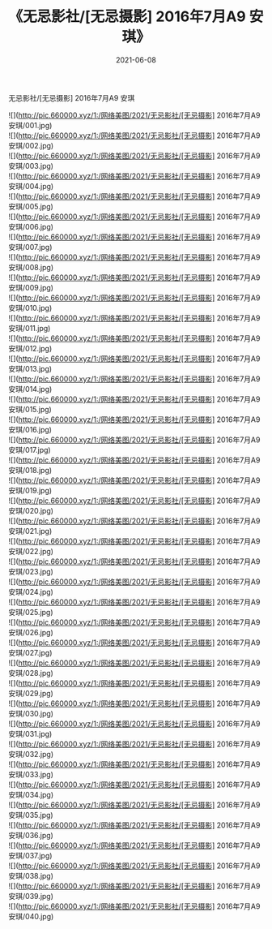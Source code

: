 ﻿---
layout: post
title:  《无忌影社/[无忌摄影] 2016年7月A9 安琪》
date:   2021-06-08
img: http://pic.660000.xyz/1:/网络美图/2021/无忌影社/[无忌摄影] 2016年7月A9 安琪/000.jpg
categories: [美女, 清纯, 唯美]
---

无忌影社/[无忌摄影] 2016年7月A9 安琪

 ![](http://pic.660000.xyz/1:/网络美图/2021/无忌影社/[无忌摄影] 2016年7月A9 安琪/001.jpg) <br>![](http://pic.660000.xyz/1:/网络美图/2021/无忌影社/[无忌摄影] 2016年7月A9 安琪/002.jpg) <br>![](http://pic.660000.xyz/1:/网络美图/2021/无忌影社/[无忌摄影] 2016年7月A9 安琪/003.jpg) <br>![](http://pic.660000.xyz/1:/网络美图/2021/无忌影社/[无忌摄影] 2016年7月A9 安琪/004.jpg) <br>![](http://pic.660000.xyz/1:/网络美图/2021/无忌影社/[无忌摄影] 2016年7月A9 安琪/005.jpg) <br>![](http://pic.660000.xyz/1:/网络美图/2021/无忌影社/[无忌摄影] 2016年7月A9 安琪/006.jpg) <br>![](http://pic.660000.xyz/1:/网络美图/2021/无忌影社/[无忌摄影] 2016年7月A9 安琪/007.jpg) <br>![](http://pic.660000.xyz/1:/网络美图/2021/无忌影社/[无忌摄影] 2016年7月A9 安琪/008.jpg) <br>![](http://pic.660000.xyz/1:/网络美图/2021/无忌影社/[无忌摄影] 2016年7月A9 安琪/009.jpg) <br>![](http://pic.660000.xyz/1:/网络美图/2021/无忌影社/[无忌摄影] 2016年7月A9 安琪/010.jpg) <br>![](http://pic.660000.xyz/1:/网络美图/2021/无忌影社/[无忌摄影] 2016年7月A9 安琪/011.jpg) <br>![](http://pic.660000.xyz/1:/网络美图/2021/无忌影社/[无忌摄影] 2016年7月A9 安琪/012.jpg) <br>![](http://pic.660000.xyz/1:/网络美图/2021/无忌影社/[无忌摄影] 2016年7月A9 安琪/013.jpg) <br>![](http://pic.660000.xyz/1:/网络美图/2021/无忌影社/[无忌摄影] 2016年7月A9 安琪/014.jpg) <br>![](http://pic.660000.xyz/1:/网络美图/2021/无忌影社/[无忌摄影] 2016年7月A9 安琪/015.jpg) <br>![](http://pic.660000.xyz/1:/网络美图/2021/无忌影社/[无忌摄影] 2016年7月A9 安琪/016.jpg) <br>![](http://pic.660000.xyz/1:/网络美图/2021/无忌影社/[无忌摄影] 2016年7月A9 安琪/017.jpg) <br>![](http://pic.660000.xyz/1:/网络美图/2021/无忌影社/[无忌摄影] 2016年7月A9 安琪/018.jpg) <br>![](http://pic.660000.xyz/1:/网络美图/2021/无忌影社/[无忌摄影] 2016年7月A9 安琪/019.jpg) <br>![](http://pic.660000.xyz/1:/网络美图/2021/无忌影社/[无忌摄影] 2016年7月A9 安琪/020.jpg) <br>![](http://pic.660000.xyz/1:/网络美图/2021/无忌影社/[无忌摄影] 2016年7月A9 安琪/021.jpg) <br>![](http://pic.660000.xyz/1:/网络美图/2021/无忌影社/[无忌摄影] 2016年7月A9 安琪/022.jpg) <br>![](http://pic.660000.xyz/1:/网络美图/2021/无忌影社/[无忌摄影] 2016年7月A9 安琪/023.jpg) <br>![](http://pic.660000.xyz/1:/网络美图/2021/无忌影社/[无忌摄影] 2016年7月A9 安琪/024.jpg) <br>![](http://pic.660000.xyz/1:/网络美图/2021/无忌影社/[无忌摄影] 2016年7月A9 安琪/025.jpg) <br>![](http://pic.660000.xyz/1:/网络美图/2021/无忌影社/[无忌摄影] 2016年7月A9 安琪/026.jpg) <br>![](http://pic.660000.xyz/1:/网络美图/2021/无忌影社/[无忌摄影] 2016年7月A9 安琪/027.jpg) <br>![](http://pic.660000.xyz/1:/网络美图/2021/无忌影社/[无忌摄影] 2016年7月A9 安琪/028.jpg) <br>![](http://pic.660000.xyz/1:/网络美图/2021/无忌影社/[无忌摄影] 2016年7月A9 安琪/029.jpg) <br>![](http://pic.660000.xyz/1:/网络美图/2021/无忌影社/[无忌摄影] 2016年7月A9 安琪/030.jpg) <br>![](http://pic.660000.xyz/1:/网络美图/2021/无忌影社/[无忌摄影] 2016年7月A9 安琪/031.jpg) <br>![](http://pic.660000.xyz/1:/网络美图/2021/无忌影社/[无忌摄影] 2016年7月A9 安琪/032.jpg) <br>![](http://pic.660000.xyz/1:/网络美图/2021/无忌影社/[无忌摄影] 2016年7月A9 安琪/033.jpg) <br>![](http://pic.660000.xyz/1:/网络美图/2021/无忌影社/[无忌摄影] 2016年7月A9 安琪/034.jpg) <br>![](http://pic.660000.xyz/1:/网络美图/2021/无忌影社/[无忌摄影] 2016年7月A9 安琪/035.jpg) <br>![](http://pic.660000.xyz/1:/网络美图/2021/无忌影社/[无忌摄影] 2016年7月A9 安琪/036.jpg) <br>![](http://pic.660000.xyz/1:/网络美图/2021/无忌影社/[无忌摄影] 2016年7月A9 安琪/037.jpg) <br>![](http://pic.660000.xyz/1:/网络美图/2021/无忌影社/[无忌摄影] 2016年7月A9 安琪/038.jpg) <br>![](http://pic.660000.xyz/1:/网络美图/2021/无忌影社/[无忌摄影] 2016年7月A9 安琪/039.jpg) <br>![](http://pic.660000.xyz/1:/网络美图/2021/无忌影社/[无忌摄影] 2016年7月A9 安琪/040.jpg) <br>